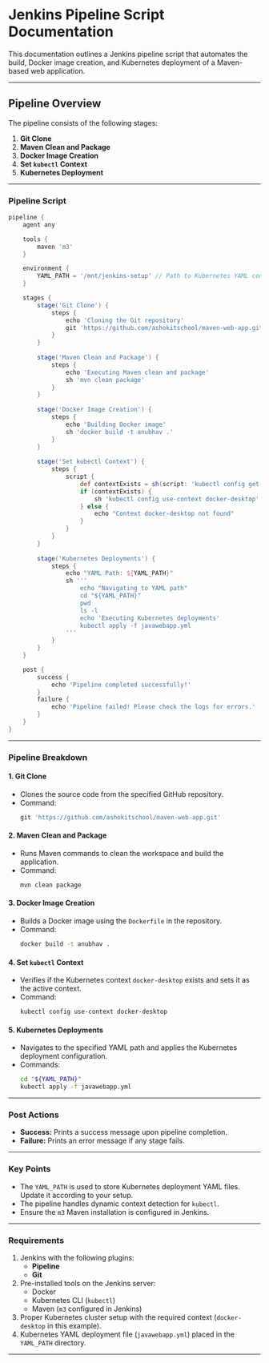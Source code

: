 # Jenkins Pipeline Script Documentation

This documentation outlines a Jenkins pipeline script that automates the build, Docker image creation, and Kubernetes deployment of a Maven-based web application.

---

## **Pipeline Overview**
The pipeline consists of the following stages:
1. **Git Clone**
2. **Maven Clean and Package**
3. **Docker Image Creation**
4. **Set `kubectl` Context**
5. **Kubernetes Deployment**

---

### **Pipeline Script**

```groovy
pipeline {
    agent any

    tools {
        maven 'm3'
    }

    environment {
        YAML_PATH = '/mnt/jenkins-setup' // Path to Kubernetes YAML configuration files
    }

    stages {
        stage('Git Clone') {
            steps {
                echo 'Cloning the Git repository'
                git 'https://github.com/ashokitschool/maven-web-app.git'
            }
        }
        
        stage('Maven Clean and Package') {
            steps {
                echo 'Executing Maven clean and package'
                sh 'mvn clean package'
            }
        }
        
        stage('Docker Image Creation') {
            steps {
                echo 'Building Docker image'
                sh 'docker build -t anubhav .'
            }
        }
        
        stage('Set kubectl Context') {
            steps {
                script {
                    def contextExists = sh(script: 'kubectl config get-contexts | grep docker-desktop', returnStatus: true) == 0
                    if (contextExists) {
                        sh 'kubectl config use-context docker-desktop'
                    } else {
                        echo "Context docker-desktop not found"
                    }
                }
            }
        }
        
        stage('Kubernetes Deployments') {
            steps {
                echo "YAML Path: ${YAML_PATH}"
                sh '''
                    echo "Navigating to YAML path"
                    cd "${YAML_PATH}"
                    pwd
                    ls -l
                    echo 'Executing Kubernetes deployments'
                    kubectl apply -f javawebapp.yml
                '''
            }
        }
    }

    post {
        success {
            echo 'Pipeline completed successfully!'
        }
        failure {
            echo 'Pipeline failed! Please check the logs for errors.'
        }
    }
}
```

---

### **Pipeline Breakdown**

#### **1. Git Clone**
- Clones the source code from the specified GitHub repository.
- Command: 
  ```groovy
  git 'https://github.com/ashokitschool/maven-web-app.git'
  ```

#### **2. Maven Clean and Package**
- Runs Maven commands to clean the workspace and build the application.
- Command:
  ```bash
  mvn clean package
  ```

#### **3. Docker Image Creation**
- Builds a Docker image using the `Dockerfile` in the repository.
- Command:
  ```bash
  docker build -t anubhav .
  ```

#### **4. Set `kubectl` Context**
- Verifies if the Kubernetes context `docker-desktop` exists and sets it as the active context.
- Command:
  ```bash
  kubectl config use-context docker-desktop
  ```

#### **5. Kubernetes Deployments**
- Navigates to the specified YAML path and applies the Kubernetes deployment configuration.
- Commands:
  ```bash
  cd "${YAML_PATH}"
  kubectl apply -f javawebapp.yml
  ```

---

### **Post Actions**

- **Success:** Prints a success message upon pipeline completion.
- **Failure:** Prints an error message if any stage fails.

---

### **Key Points**
- The `YAML_PATH` is used to store Kubernetes deployment YAML files. Update it according to your setup.
- The pipeline handles dynamic context detection for `kubectl`.
- Ensure the `m3` Maven installation is configured in Jenkins.

---

### **Requirements**
1. Jenkins with the following plugins:
   - **Pipeline**
   - **Git**
2. Pre-installed tools on the Jenkins server:
   - Docker
   - Kubernetes CLI (`kubectl`)
   - Maven (`m3` configured in Jenkins)
3. Proper Kubernetes cluster setup with the required context (`docker-desktop` in this example).
4. Kubernetes YAML deployment file (`javawebapp.yml`) placed in the `YAML_PATH` directory.

---
